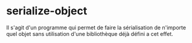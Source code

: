 # serialize-object
Il s'agit d'un programme qui permet de faire la sérialisation de n'importe quel objet sans utilisation d'une bibliothèque déjà défini a cet effet.
